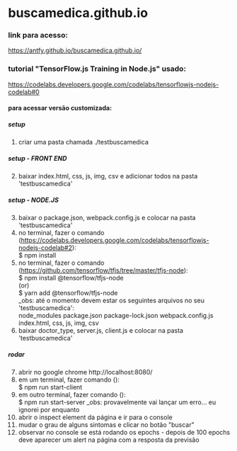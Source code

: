 # buscamedica.github.io

### link para acesso:
https://antfy.github.io/buscamedica.github.io/

### tutorial "TensorFlow.js Training in Node.js" usado:
https://codelabs.developers.google.com/codelabs/tensorflowjs-nodejs-codelab#0

#### para acessar versão customizada:

##### setup
1. criar uma pasta chamada ./testbuscamedica

##### setup - FRONT END
2. baixar index.html, css, js, img, csv e adicionar todos na pasta 'testbuscamedica'

##### setup - NODE.JS
3. baixar o package.json, webpack.config.js e colocar na pasta 'testbuscamedica'
4. no terminal, fazer o comando (https://codelabs.developers.google.com/codelabs/tensorflowjs-nodejs-codelab#2): <br/>
      $ npm install
5. no terminal, fazer o comando (https://github.com/tensorflow/tfjs/tree/master/tfjs-node): <br/>
      $ npm install @tensorflow/tfjs-node <br/>
     (or) <br/>
      $ yarn add @tensorflow/tfjs-node <br/>
_obs: até o momento devem estar os seguintes arquivos no seu 'testbuscamedica': <br/>
node_modules  package.json  package-lock.json  webpack.config.js <br/>
index.html, css, js, img, csv
6. baixar doctor_type, server.js, client.js e colocar na pasta 'testbuscamedica'
 
 ##### rodar
7. abrir no google chrome http://localhost:8080/
8. em um terminal, fazer comando (): <br/>
      $ npm run start-client
9. em outro terminal, fazer comando (): <br/>
      $ npm run start-server
_obs: provavelmente vai lançar um erro... eu ignorei por enquanto
10. abrir o inspect element da página e ir para o console
11. mudar o grau de alguns sintomas e clicar no botão "buscar"
12. observar no console se está rodando os epochs - depois de 100 epochs deve aparecer um alert na página com a resposta da previsão 

